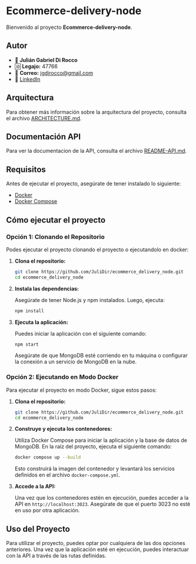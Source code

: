 # Ecommerce-delivery-node

Bienvenido al proyecto **Ecommerce-delivery-node**.

## Autor
- 👤 **Julián Gabriel Di Rocco**
- 🆔 **Legajo:** 47766
- 📧 **Correo:** jgdirocco@gmail.com
- 🔗 [LinkedIn](https://www.linkedin.com/in/juli%C3%A1n-di-rocco-1b5a89257/)

## Arquitectura

Para obtener más información sobre la arquitectura del proyecto, consulta el archivo [ARCHITECTURE.md](./ARCHITECTURE.md).

## Documentación API

Para ver la documentacion de la API, consulta el archivo [README-API.md](./README-API.md).

## Requisitos

Antes de ejecutar el proyecto, asegúrate de tener instalado lo siguiente:

- [Docker](https://www.docker.com/get-started)
- [Docker Compose](https://docs.docker.com/compose/install/)

## Cómo ejecutar el proyecto

### Opción 1: Clonando el Repositorio

Podes ejecutar el proyecto clonando el proyecto o ejecutandolo en docker:

1. **Clona el repositorio:**

   ```bash
   git clone https://github.com/JuliDir/ecommerce_delivery_node.git
   cd ecommerce_delivery_node
   ```

2. **Instala las dependencias:**

   Asegúrate de tener Node.js y npm instalados. Luego, ejecuta:

   ```bash
   npm install
   ```

3. **Ejecuta la aplicación:**

   Puedes iniciar la aplicación con el siguiente comando:

   ```bash
   npm start
   ```

   Asegúrate de que MongoDB esté corriendo en tu máquina o configurar la conexión a un servicio de MongoDB en la nube.

### Opción 2: Ejecutando en Modo Docker

Para ejecutar el proyecto en modo Docker, sigue estos pasos:

1. **Clona el repositorio:**

   ```bash
   git clone https://github.com/JuliDir/ecommerce_delivery_node.git
   cd ecommerce_delivery_node
   ```

2. **Construye y ejecuta los contenedores:**

   Utiliza Docker Compose para iniciar la aplicación y la base de datos de MongoDB. En la raíz del proyecto, ejecuta el siguiente comando:

   ```bash
   docker compose up --build
   ```

   Esto construirá la imagen del contenedor y levantará los servicios definidos en el archivo `docker-compose.yml`.

3. **Accede a la API:**

   Una vez que los contenedores estén en ejecución, puedes acceder a la API en `http://localhost:3023`. Asegúrate de que el puerto 3023 no esté en uso por otra aplicación.

## Uso del Proyecto

Para utilizar el proyecto, puedes optar por cualquiera de las dos opciones anteriores. Una vez que la aplicación esté en ejecución, puedes interactuar con la API a través de las rutas definidas.